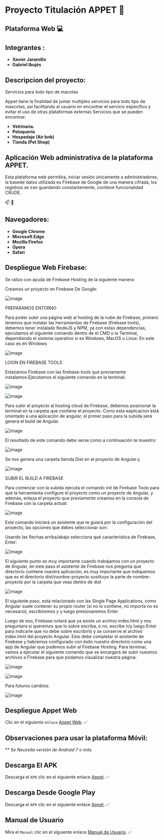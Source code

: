 # Proyecto Titulación APPET :dog:
## Plataforma Web :computer:

## Integrantes : 
* **Xavier Jaramillo** 
* **Gabriel Ibujés** 

## Descripcion del proyecto:
Servicios para todo tipo de macotas

Appet tiene la finalidad de juntar multiples servicios para todo tipo de mascotas, así facilitando al usuario en encontrar el servicio especifico y evitar el uso de otras plataformas externas
Servicios que se pueden encontrar: 
* **Vetrinaria.**
* **Peluquería**
* **Hospedaje (Air bnb)**
* **Tienda (Pet Shop)**

## Aplicación Web administrativa de la plataforma APPET.

Esta plataforma web permitira, iniciar sesión únicamente a administradores, la basede datos utilizada es Firebase de Google de una manera cifrada, los registros se iran guardando constantemente, contiene funcionalidad CRUDE.

:mailbox: :email:


## Navegadores:

* **Google Chrome**
* **Microsoft Edge**
* **Mozilla Firefox**
* **Opera**
* **Safari**


## Despliegue Web Firebase:

Se ralizo con ayuda de Firebase Hosting de la siguiente manera:

Creamos un proyecto en Firebase De Google:

![image](https://user-images.githubusercontent.com/38759787/138756805-b377fefc-6a00-47d3-ba82-98b720717813.png)

PREPARAMOS ENTORNO

Para poder subir una página web al hosting de la nube de Firebase, primero tenemos que instalar las herramientas de Firebase (firebase tools), debemos tener instalado NodeJS y NPM, ya con estas dependencias, ejecutamos el siguiente comando dentro de el CMD o la Terminal, dependiendo el sistema operativo si es Windows, MacOS o Linux:
En este caso es en Windows

![image](https://user-images.githubusercontent.com/38759787/138757167-c0aa6974-1cc3-477a-982d-33b0d1d0ac03.png)

LOGIN EN FIREBASE TOOLS

Enlazamos Firebase con las firebase-tools que previamente instalamos.Ejecutamos el siguiente comando en la terminal:

![image](https://user-images.githubusercontent.com/38759787/138757495-37de7654-618d-4fb6-9e4e-26bc3ce5767c.png)

![image](https://user-images.githubusercontent.com/38759787/138757690-2ec37048-db4e-4d6b-8018-3f1b2094f311.png)

Para subir el proyecto al hosting cloud de Firebase, debemos posicionar la terminal en la carpeta que contiene el proyecto. Como esta eaplicacion está orientado a una aplicación de angular, el primer paso para la subida será genera el build de Angular.

![image](https://user-images.githubusercontent.com/38759787/138760606-18986e08-777b-4d21-b922-239242159b05.png)

El resultado de este comando debe verse como a continuación te muestro:

![image](https://user-images.githubusercontent.com/38759787/138760655-1167b5a7-76f8-4d5f-87df-c18d5f7a5ea9.png)

Se nos genera una carpeta llamda Dist en el proyecto de Angular:ç

![image](https://user-images.githubusercontent.com/38759787/138760769-96d7ba52-e9d2-4259-b9e2-798d0052d502.png)

SUBIR EL BUILD A FIREBASE

Para comenzar con la subida ejecuta el comando init de Firebase Tools para que la herramienta configure el proyecto como un proyecto de Angular, y además, enlaza el proyecto que previamente creamos en la consola de Firebase con la carpeta actual:

![image](https://user-images.githubusercontent.com/38759787/138761566-242d3a3a-adc5-496b-adc0-48f25797ac5d.png)

Este comando iniciará un asistente que te guiará por la configuración del proyecto, las opciones que debes seleccionar son:

Usando las flechas arriba/abajo selecciona qué característica de Firebase, Enter:

![image](https://user-images.githubusercontent.com/38759787/138761620-ae033d9d-85cd-43d6-87b8-b7b8848b3265.png)

El siguiente punto es muy importante cuando trabajamos con un proyecto de Angular, en este paso el asistente de Firebase nos pregunta qué directorio contiene nuestra aplicación, es muy importante que indiquemos que es el directorio dist/nombre-proyecto sustituye la parte de nombre-proyecto por la carpeta que veas dentro de dist

![image](https://user-images.githubusercontent.com/38759787/138761755-e3cc46c2-a330-4bed-97e1-7332acf4bbd5.png)

El siguiente paso, está relacionado con las Single Page Applications, como Angular suele contener su propio router (si no lo contiene, no importa no es necesario), escribiremos y y luego presionaremos Enter. 

Luego de eso, Firebase notará que ya existe un archivo index.html y nos preguntara si queremos que lo sobre escriba, o no, escribe n/y luego Enter para indicarle que no debe sobre escribirlo y se conserve el archivo index.html del proyecto Angular.
Esto debe completar el asistente de Firebase y habremos configurado con éxito nuestro directorio como una app de Angular que podemos subir al Firebase Hosting. Para terminar, vamos a ejecutar el siguiente comando que se encargará de subir nuestros archivos a Firebase para que podamos visualizar nuestra página:

![image](https://user-images.githubusercontent.com/38759787/138761825-5152e94d-9f12-479c-9b99-3d7b7a05cce3.png)

![image](https://user-images.githubusercontent.com/38759787/138762078-ca7c7264-8c76-4403-8548-e3b602a46a8e.png)

Para futuros cambios:

![image](https://user-images.githubusercontent.com/38759787/138762126-20d6bf09-938b-4e30-8050-364ae1086723.png)

## Despliegue Appet Web

Clic en el siguiente `enlace` [Appet Web](https://appet-web-d61fd.web.app/). :white_check_mark:


## Observaciones para usar la plataforma Móvil:

** *Se Necesita versión de Android 7 o más*

## Descarga El APK

Descarga el `APK` clic en el siguiente enlace [Appet](https://download1326.mediafire.com/waan232rcdzg/jvq2qmkoy9joqdr/Appet.apk). :white_check_mark:


## Descarga Desde Google Play

Descarga el `APK` clic en el siguiente enlace [Appet](https://play.google.com/store/apps/details?id=com.appet21.app). :white_check_mark:


## Manual de Usuario

Mira el `Manual` clic en el siguiente enlace [Manual de Usuario](https://www.youtube.com/watch?v=Qz0A03kBsSc). :white_check_mark:



